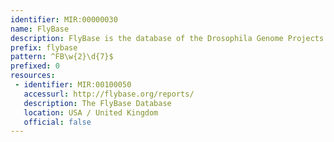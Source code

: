 ```yaml
---
identifier: MIR:00000030
name: FlyBase
description: FlyBase is the database of the Drosophila Genome Projects and of associated literature.
prefix: flybase
pattern: ^FB\w{2}\d{7}$
prefixed: 0
resources:
 - identifier: MIR:00100050
   accessurl: http://flybase.org/reports/
   description: The FlyBase Database
   location: USA / United Kingdom
   official: false
---
```

